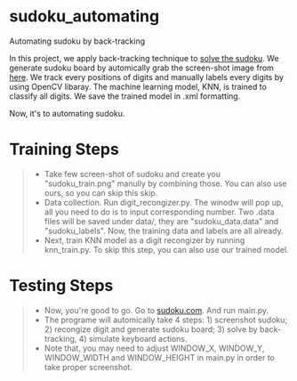 # sudoku_automating 
Automating sudoku by back-tracking 

In this project, we apply back-tracking technique to [solve the sudoku](https://techwithtim.net/tutorials/python-programming/sudoku-solver-backtracking/). We generate sudoku board by automically grab the screen-shot image from [here](https://sudoku.com/medium/). We track every positions of digits and manually labels every digits by using OpenCV libaray. The machine learning model, KNN, is trained to classify all digits. We save the trained model in .xml formatting. 

Now, it's to automating sudoku. 

# Training Steps
> - Take few screen-shot of sudoku and create you "sudoku_train.png" manully by combining those. You can also use ours, so you can skip this skip. 
> - Data collection. Run digit_recongizer.py. The winodw will pop up, all you need to do is to input corresponding number. Two .data files will be saved under data/, they are "sudoku_data.data" and "sudoku_labels". Now, the training data and labels are all already.
> - Next, train KNN model as a digit recongizer by running knn_train.py. To skip this step, you can also use our trained model. 


# Testing Steps
> - Now, you're good to go. Go to [sudoku.com](https://sudoku.com/medium/). And run main.py. 
> - The programe will automically take 4 steps: 1) screenshot sudoku; 2) recongize digit and generate sudoku board; 3) solve by back-tracking, 4) simulate keyboard actions.
> - Note that, you may need to adjust WINDOW_X, WINDOW_Y, WINDOW_WIDTH and WINDOW_HEIGHT in main.py in order to take proper screenshot. 
